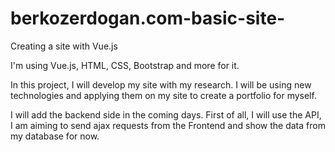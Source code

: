 # berkozerdogan.com-basic-site-
Creating a site with Vue.js

I'm using Vue.js, HTML, CSS, Bootstrap and more for it.

In this project, I will develop my site with my research. I will be using new technologies and applying them on my site to create a portfolio for myself.

I will add the backend side in the coming days. First of all, I will use the API, I am aiming to send ajax requests from the Frontend and show the data from my database for now.
